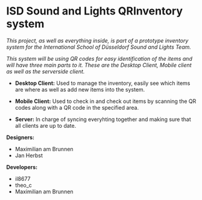 # ISD Sound and Lights QRInventory system

*This project, as well as everything inside, is part of a prototype inventory system for the International School of Düsseldorf Sound and Lights Team.*

*This system will be using QR codes for easy identification of the items and will have three main parts to it. These are the Desktop Client, Mobile client as well as the serverside client.*

* **Desktop Client:** Used to manage the inventory, easily see which items are where as well as add new items into the system.

* **Mobile Client:** Used to check in and check out items by scanning the QR codes along with a QR code in the specified area.

* **Server:** In charge of syncing everyhting together and making sure that all clients are up to date.

**Designers:**
* Maximilian am Brunnen
* Jan Herbst

**Developers:**
* il8677
* theo_c
* Maximilian am Brunnen
